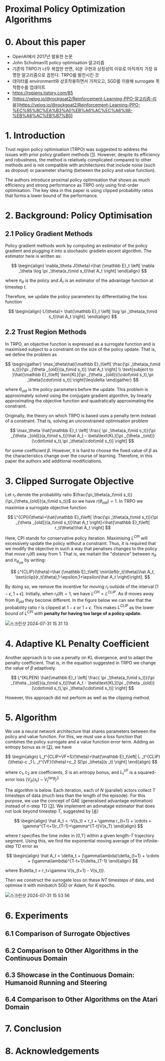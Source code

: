 # Proximal Policy Optimization Algorithms

# 0. About this paper

- OpenAI에서 2017년 발표한 논문
- John Schulman의 policy optimisation 알고리즘
- 기존의 TRPO가 너무 복잡한 반면, 쉬운 구현과 상징성의 이유로 아직까지 가장 유명한 알고리즘으로 꼽힌다. TRPO를 발전시킨 것
- 데이터를 environment와 상호작용하면서 가져오고, SGD를 이용해 surrogate 목적함수를 업데이트
- https://ropiens.tistory.com/85
- [https://velog.io/@rockgoat2/Reinforcement-Learning-PPO-알고리즘-리뷰](https://velog.io/@rockgoat2/Reinforcement-Learning-PPO-%EC%95%8C%EA%B3%A0%EB%A6%AC%EC%A6%98-%EB%A6%AC%EB%B7%B0)

# 1. Introduction
Trust region policy optimisation (TRPO) was suggested to address the issues with prior policy gradient methods [[1](https://proceedings.mlr.press/v37/schulman15.pdf)]. However, despite its efficiency and robustness, the method is relatively complicated compared to other methods and is not compatible with architectures that include noise (such as dropout) or parameter sharing (between the policy and value function).

The authors introduce proximal policy optimisation that shows as much efficiency and strong performance as TRPO only using first-order optimisation. The key idea in this paper is using clipped probability ratios that forms a lower bound of the performance.

# 2. Background: Policy Optimisation

## 2.1 Policy Gradient Methods

Policy gradient methods work by computing an estimator of the policy gradient and plugging it into a stochastic gradietn ascent algorithm. The estimator here is written as:

$$
\begin{align}
\nabla_\theta J(\theta)=\hat {\mathbb E}_t \left[ \nabla _\theta \log \pi _\theta(a_t\mid s_t)\hat A_t \right]
\end{align}
$$

where $\pi_\theta$ is the policy and $\hat A_t$ is an estimator of the advantage function at timestep $t$.

Therefore, we update the policy parameters by differentiating the loss function

$$
\begin{align}
L(\theta)= \hat{\mathbb E}_t \left[ \log \pi _\theta(a_t\mid s_t)\hat A_t \right].
\end{align}
$$

## 2.2 Trust Region Methods

In TRPO, an objective function is expressed as a surrogate function and is maximised subject to a constraint on the size of the policy update. That is, we define the problem as

$$
\begin{gather}
\max_\theta\hat{\mathbb E}_t\left[ \frac{\pi _\theta(a_t\mid s_t)}{\pi _{\theta _{old}}(a_t\mid s_t)} \hat A_t \right]
\\
\text{subject to }\hat{\mathbb E}_t\left[ \text{KL}[\pi _{\theta _{old}}(\cdot\mid s_t),\pi _\theta(\cdot\mid s_t)] \right]\leq\delta
\end{gather}
$$

where $\theta_{old}$ is the policy parameters before the update. This problem is approximately solved using the conjugate gradient algorithm, by linearly approximating the objective function and quadratically approximating the constraint.

Originally, the theory on which TRPO is based uses a penalty term instead of a constraint. That is, solving an unconstrained optimisation problem

$$
\max_\theta \hat{\mathbb E}_t \left[ \frac{ \pi _\theta(a_t\mid s_t)}{\pi _{\theta _{old}}(a_t\mid s_t)}\hat A_t - \beta\text{KL}[\pi _{\theta _{old}} (\cdot\mid s_t),\pi _\theta(\cdot\mid s_t)] \right]
$$

for some coefficient $\beta$. However, it is hard to choose the fixed value of $\beta$ as the characteristics change over the course of learning. Therefore, in this paper the authors add additional modificiations.

# 3. Clipped Surrogate Objective
Let $r_t$ denote the probability ratio $\frac{\pi_\theta(a_t\mid s_t)}{\pi_{\theta_{old}}(a_t\mid s_t)}$ so we have $r(\theta_{old})=1$. In TRPO we maximise a surrogate objective function


$$
L^{CPI}(\theta)=\hat{\mathbb E}_t\left[ \frac{\pi _\theta(a_t\mid s_t)}{\pi _{\theta _{old}}(a_t\mid s_t)}\hat A_t \right]=\hat{\mathbb E}_t\left[ r_t(\theta)\hat A_t \right]
$$

Here, CPI stands for conservative policy iteration. Maximising $L^{CPI}$ will excessively update the policy without a constraint. Thus, it is required that we modify the objective in such a way that penalises changes to the policy that move $r_t(\theta)$ away from 1. That is, we maitain the "distance" between $\pi_\theta$ and $\pi_{\theta_{old}}$ by writing:

$$
L^{CLIP}(\theta)=\hat {\mathbb E}_t\left[ \min\left(r_t(\theta)\hat A_t, \text{clip}(r_t(\theta),1-\epsilon,1+\epsilon)\hat A_t \right)\right].
$$

By doing so, we remove the incentive for moving $r_t$ outside of the interval $[1-\epsilon,1+\epsilon]$. 
Initially, when $r_t(\theta)=1$, we have $L^{CPI}=L^{CLIP}$. As $\theta$ moves away from $\theta_{old}$ they become different. In the figure below we can see that the probability ratio $r$ is clipped at $1-\epsilon$ or $1+\epsilon$. This makes $L^{CLIP}$ as the lower bound of $L^{CPI}$ with **penalty for having too large of a policy update.**

![스크린샷 2024-07-31 15 31 13](https://github.com/user-attachments/assets/f9e76d52-67c0-4d5d-baf1-c9ad1d50fbee)

# 4. Adaptive KL Penalty Coefficient

Another approach is to use a penalty on KL divergence, and to adapt the penalty coefficient. That is, in the equation suggested in TRPO we change the value of $\beta$ adaptively.

$$
L^{KLPEN} \hat{\mathbb E}_t \left[ \frac{ \pi _\theta(a_t\mid s_t)}{\pi _{\theta _{old}}(a_t\mid s_t)}\hat A_t - \beta\text{KL}[\pi _{\theta _{old}} (\cdot\mid s_t),\pi _\theta(\cdot\mid s_t)] \right]
$$

However, this approach did not perform as well as the clipping method.

# 5. Algorithm

We use a neural network architecture that shares parameters between the policy and value function. For this, we must use a loss function that combines the policy surrogate and a value function error term. Adding an entropy bonus as in [[2](https://link.springer.com/content/pdf/10.1007/BF00992696.pdf)], we have

$$
\begin{align}
L_t^{CLIP+VF+S}(\theta)=\hat{\mathbb E}_t\left[ L _t^{CLIP}(\theta)-c _1 L _t^{VF}(\theta)+c_2 S[\pi _\theta](s _t) \right]
\end{align}
$$

where $c_1, c_2$ are coefficients, $S$ is an entropy bonus, and $L_t^{VF}$ is a squared-error loss $(V_\theta(s_t)-V_t^{targ})^2$

The algorithm is below. Each iteration, each of $N$ (parallel) actors collect $T$ timesteps of data (much less than the length of the episode). For this purpose, we use the concept of GAE (generalised advantage estimation) instead of $n$-step TD [[3](https://arxiv.org/pdf/1506.02438)]. We implement an advnatage estimator that does not look beyond timestep $T$, suggested by [[4](https://arxiv.org/pdf/1602.01783)]:

$$
\begin{align}
\hat A_t = -V(s_t) + r_t + \gamma r_{t+1} + \cdots + \gamma^{T-t+1}r_{T-1}+\gamma^{T-t}V(s_T)
\end{align}
$$

where $t$ specifies the time index in [0,T] within a given length-$T$ trajectory segment. Using this, we find the exponential moving average of the infinite-step TD error as

$$
\begin{align}
\hat A_t = \delta_t + (\gamma\lambda)\delta_{t+1} + \cdots + (\gamma\lambda)^{T-t+1}\delta_{T-1}
\end{align}
$$

where $\delta_t = r_t+\gamma V(s_{t+1} - V(s_t)}.

Then we construct the surrogate loss on these $NT$ timesteps of data, and optimise it with minibatch SGD or Adam, for $K$ epochs.

![스크린샷 2024-07-31 15 53 56](https://github.com/user-attachments/assets/86d17786-35b6-446f-b61d-b940233cd070)

# 6. Experiments

## 6.1 Comparison of Surrogate Objectives

## 6.2 Comparison to Other Algorithms in the Continuous Domain

## 6.3 Showcase in the Continuous Domain: Humanoid Running and Steering

## 6.4 Comparison to Other Algorithms on the Atari Domain

# 7. Conclusion

# 8. Acknowledgements
